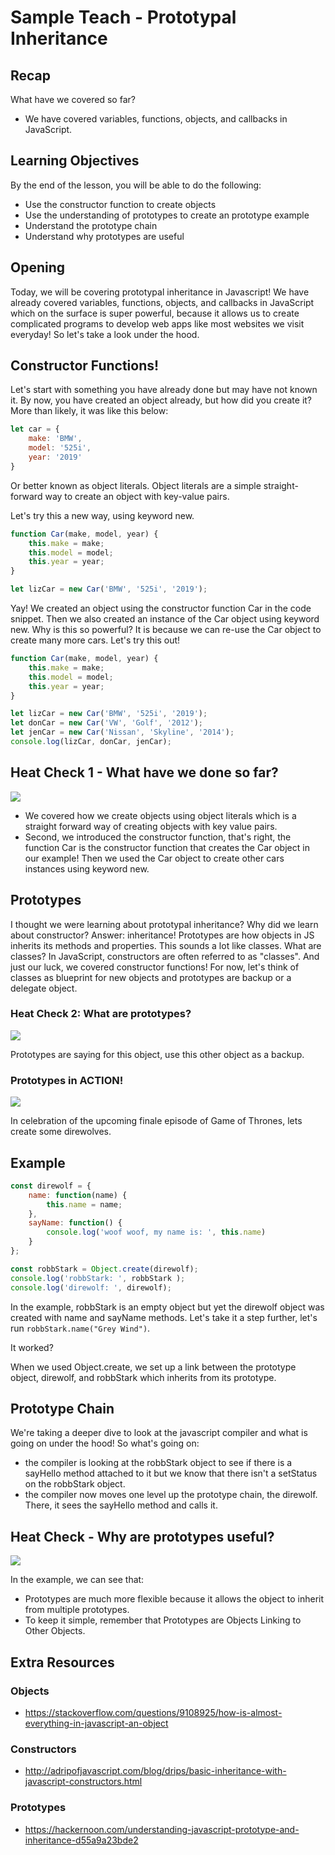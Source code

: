 
# Sample Teach - Prototypal Inheritance 

## Recap 
What have we covered so far? 
* We have covered variables, functions, objects, and callbacks in JavaScript. 

## Learning Objectives 
By the end of the lesson, you will be able to do the following: 
* Use the constructor function to create objects
* Use the understanding of prototypes to create an prototype example 
* Understand the prototype chain
* Understand why prototypes are useful

## Opening
Today, we will be covering prototypal inheritance in Javascript! We have already covered variables, functions, objects, and callbacks in JavaScript which on the surface is super powerful, because it allows us to create complicated programs to develop web apps like most websites we visit everyday! So let's take a look under the hood. 


## Constructor Functions! 
Let's start with something you have already done but may have not known it. 
By now, you have created an object already, but how did you create it? 
More than likely, it was like this below: 
```javascript
let car = {
	make: 'BMW',
	model: '525i',
	year: '2019'
}
```
Or better known as object literals. Object literals are a simple straight-forward way to create an object with key-value pairs.

Let's try this a new way, using keyword new. 

```javascript
function Car(make, model, year) {
	this.make = make; 
	this.model = model; 
	this.year = year; 
}

let lizCar = new Car('BMW', '525i', '2019'); 

```
Yay! We created an object using the constructor function Car in the code snippet. Then we also created an instance of the Car object using keyword new. Why is this so powerful? It is because we can re-use the Car object to create many more cars. Let's try this out! 


```javascript
function Car(make, model, year) {
	this.make = make; 
	this.model = model; 
	this.year = year; 
}

let lizCar = new Car('BMW', '525i', '2019'); 
let donCar = new Car('VW', 'Golf', '2012'); 
let jenCar = new Car('Nissan', 'Skyline', '2014'); 
console.log(lizCar, donCar, jenCar);
``` 

## Heat Check 1 - What have we done so far?
![](https://media.giphy.com/media/3o6Zt1NkjoYfCEv3CU/giphy.gif)
* We covered how we create objects using object literals which is a straight forward way of creating objects with key value pairs. 
* Second, we introduced the constructor function, that's right, the function Car is the constructor function that creates the Car object in our example! Then we used the Car object to create other cars instances using keyword new. 

## Prototypes
I thought we were learning about prototypal inheritance? Why did we learn about constructor? Answer: inheritance!
Prototypes are how objects in JS inherits its methods and properties. This sounds a lot like classes. What are classes? In JavaScript, constructors are often referred to as "classes". And just our luck, we covered constructor functions! For now, let's think of classes as blueprint for new objects and prototypes are backup or a delegate object. 

### Heat Check 2: What are prototypes?
![](https://media.giphy.com/media/CrnKx2mxUzGiQ/giphy.gif)

Prototypes are saying for this object, use this other object as a backup. 

### Prototypes in ACTION! 
![](https://media.giphy.com/media/8L13IFbMbEwV2/giphy.gif)

In celebration of the upcoming finale episode of Game of Thrones, lets create some direwolves. 

## Example 
```javascript
const direwolf = {
	name: function(name) {
		this.name = name;
	},
	sayName: function() {
		console.log('woof woof, my name is: ', this.name)
	}
}; 

const robbStark = Object.create(direwolf); 
console.log('robbStark: ', robbStark ); 
console.log('direwolf: ', direwolf); 

```
In the example, robbStark is an empty object but yet the direwolf object was created with name and sayName methods. Let's take it a step further, let's run `robbStark.name("Grey Wind")`. 

It worked? 

When we used Object.create, we set up a link between the prototype object, direwolf, and robbStark which inherits from its prototype. 

## Prototype Chain
We're taking a deeper dive to look at the javascript compiler and what is going on under the hood! 
So what's going on:
* the compiler is looking at the robbStark object to see if there is a sayHello method attached to it but we know that there isn't a setStatus on the robbStark object.
* the compiler now moves one level up the prototype chain, the direwolf. There, it sees the sayHello method and calls it.

## Heat Check - Why are prototypes useful? 
![](https://media.giphy.com/media/l41lVCaNfN7zjhFsc/giphy.gif)

In the example, we can see that:
* Prototypes are much more flexible because it allows the object to inherit from multiple prototypes. 
* To keep it simple, remember that Prototypes are Objects Linking to Other Objects. 


## Extra Resources 
### Objects 
* https://stackoverflow.com/questions/9108925/how-is-almost-everything-in-javascript-an-object

### Constructors
* http://adripofjavascript.com/blog/drips/basic-inheritance-with-javascript-constructors.html

### Prototypes
* https://hackernoon.com/understanding-javascript-prototype-and-inheritance-d55a9a23bde2
